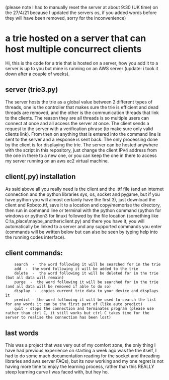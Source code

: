 (please note I had to manually reset the server at about 9:30 (UK time) on the 27/4/21 because I updated the servers os, if you added words before they will have been removed, sorry for the inconvenience)

# a trie hosted on a server that can host multiple concurrect clients

Hi, this is the code for a trie that is hosted on a server, how you add it to a server is up to you but mine is running on an AWS server (update: i took it down after a couple of weeks).

## server (trie3.py)

The server hosts the trie as a global value between 2 different types of threads, one is the controller that makes sure the trie is efficient and dead threads are removed, and the other is the communication threads that link to the clients. The reason they are all threads is so multiple users can connect at once and all access the server at once. The client sends a request to the server with a verification phrase (to make sure only valid clients link). From then on anything that is entered into the command line is sent to the server and a response is sent back. The only processing done by the client is for displaying the trie. The server can be hosted anywhere with the script in this repository, just change the client IPv4 address from the one in there to a new one, or you can keep the one in there to access my server running on an aws ec2 virtual machine. 

## client(.py) installation

As said above all you really need is the client and the .ttf file (and an internet connection and the python libraries sys, os, socket and pygame, but if you have python you will almost certainly have the first 3), just download the client and Roboto.ttf, save it to a location and copy/memorise the directory, then run in command line or terminal with the python command (python for windows or python3 for linux) followed by the file location (something like C:\a_place\maybe_another\client.py) and there you have it, you will automatically be linked to a server and any supported commands you enter (commands will be written below but can also be seen by typing help into the running codes interface). 

## client commands:
        search  -  the word following it will be searched for in the trie
        add  -  the word following it will be added to the trie
        delete  -  the word following it will be deleted for in the trie (but all data will remain)
        purge  -  the word following it will be searched for in the trie (and all data will be removed if able to do so)
        display  -  copies current trie data to your device and displays it
        predict - the word following it will be used to search the list for any words it can be the first part of (like auto predict)
        quit - stops the connection and terminates program (please use rather than ctrl C, it still works but ctrl C takes time for the server to realise the connection has been lost)

## last words

This was a project that was very out of my comfort zone, the only thing I have had previous experience on starting a week ago was the trie itself, I had to do some much documentation reading for the socket and threading libraries and aws server FAQs), but its now working and my one regret is not having more time to enjoy the learning process, rather than this REALLY steep learning curve I was faced with, but hey ho. 

